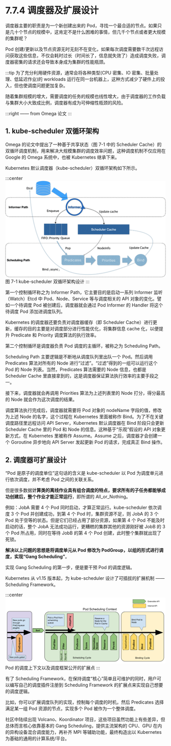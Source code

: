 # 7.7.4 调度器及扩展设计

调度器主要的职责是为一个新创建出来的 Pod，寻找一个最合适的节点。如果只是几十个节点的规模中，这肯定不是什么困难的事情，但几千个节点或者更大规模的集群呢？

Pod 创建/更新以及节点资源无时无刻不在变化，如果每次调度需要数千次远程访问获取这些信息，不仅会耗时过长（时间长了，信息就失效了）造成调度失败，调度器密集的请求还会导致本身成为集群的性能瓶颈。

:::tip <a/>
为了充分利用硬件资源，通常会将各种类型(CPU 密集、IO 密集、批量处理、低延迟作业)的 workloads 运行在同一台机器上，这种方式减少了硬件上的投入，但也使调度问题更加复杂。

随着集群规模的增大，需要调度的任务的规模也线性增大，由于调度器的工作负载与集群大小大致成比例，调度器有成为可伸缩性瓶颈的风险。

:::right
—— from Omega 论文
:::

## 1. kube-scheduler 双循环架构

Omega 的论文中提出了一种基于共享状态（图 7-1 中的 Scheduler Cache）的双循环调度机制，用来解决大规模集群的调度效率问题，这种调度机制不仅应用在 Google 的 Omega 系统中，也被 Kubernetes 继承下来。

Kubernetes 默认调度器（kube-scheduler）双循环架构如下所示。

:::center
  ![](../assets/kube-scheduler.png)<br/>
  图 7-1 kube-scheduler 双循环架构设计
:::

第一个控制循环称之为 Informer Path，它主要目的是启动一系列 Informer 监听（Watch）Etcd 中 Pod、Node、Service 等与调度相关的 API 对象的变化。譬如一个待调度 Pod 被创建后，调度器就会通过 Pod Informer 的 Handler 将这个待调度 Pod 添加进调度队列。

Kubernetes 的调度器还要负责对调度器缓存（即 Scheduler Cache）进行更新，缓存的目的主要是对调度部分进行性能优化，将集群信息 cache 化，以便提升 Predicate 和 Priority 调度算法的执行效率。

第二个控制循环是调度器负责 Pod 调度的主循环，被称之为 Scheduling Path。

Scheduling Path 主要逻辑是不断地从调度队列里出队一个 Pod。然后调用 Predicates 算法对所有的 Node 进行“过滤”。“过滤”得到的一组可以运行这个 Pod 的 Node 列表。当然，Predicates 算法需要的 Node 信息，也都是 Scheduler Cache 里直接拿到的，这是调度器保证算法执行效率的主要手段之一。

接下来，调度器就会再调用 Priorities 算法为上述列表里的 Node 打分，得分最高的 Node 就会作为这次调度的结果。

调度算法执行完成后，调度器就需要将 Pod 对象的 nodeName 字段的值，修改为上述 Node 的名字，这个过程在 Kubernetes 里面被称作 Bind。为了不在关键调度路径里远程访问 API Server，Kubernetes 默认调度器在 Bind 阶段只会更新 Scheduler Cache 里的 Pod 和 Node 的信息。这种基于“乐观”假设的 API 对象更新方式，在 Kubernetes 里被称作 Assume。Assume 之后，调度器才会创建一个 Goroutine 异步地向 API Server 发起更新 Pod 的请求，完成真正 Bind 操作。


## 2. 调度器可扩展设计

“Pod 是原子的调度单位”这句话的含义是 kube-scheduler 以 Pod 为调度单元进行依次调度，并不考虑 Pod 之间的关联关系。

但是很多数据**计算类的离线作业具有组合调度的特点，要求所有的子任务都能够成功创建后，整个作业才能正常运行**，即所谓的 All_or_Nothing。

例如：JobA 需要 4 个 Pod 同时启动，才算正常运行。kube-scheduler 依次调度 3 个 Pod 并创建成功，到第 4 个 Pod 时，集群资源不足，则 JobA 的 3 个 Pod 处于空等的状态。但是它们已经占用了部分资源，如果第 4 个 Pod 不能及时启动的话，整个 JobA 无法成功运行，更糟糕的集群其他的资源刚好被 JobB 的 3 个 Pod 所占用，同时在等待 JobB 的第 4 个 Pod 创建，此时整个集群就出现了死锁。

**解决以上问题的思想是将调度单元从 Pod 修改为 PodGroup，以组的形式进行调度，实现“Gang Scheduling”**。

实现 Gang Scheduling 的第一步，便是要干预 Pod 的调度逻辑。

Kubernetes 从 v1.15 版本起，为 kube-scheduler 设计了可插拔的扩展机制 —— Scheduling Framework。

:::center
  ![](../assets/scheduling-framework-extensions.png)<br/>
   Pod 的调度上下文以及调度框架公开的扩展点
:::

有了 Scheduling Framework，在保持调度“核心”简单且可维护的同时，用户可以编写自己的调度插件注册到 Scheduling Framework 的扩展点来实现自己想要的调度逻辑。

比如，你可以扩展调度队列的实现，控制每个调度的时机，然后 Predicates 选择满足某一组 Pod 资源的节点，实现多个 Pod 被作为一个整体调度。

社区中陆续出现 Volcano、Koordinator 项目，这些项目虽然功能上有些差异，但总体而言核心依靠基本的 Gang Scheduling，提供主流架构的 CPU、GPU 在内的异构设备混合调度能力，再补齐 MPI 等辅助功能，最终构造出以 Kubernetes 为基础的通用的计算系统/平台。
